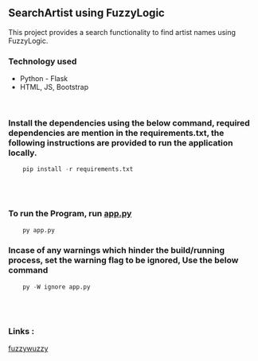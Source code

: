## SearchArtist using FuzzyLogic

This project provides a search functionality to find artist names using FuzzyLogic.

### Technology used
- Python - Flask
- HTML, JS, Bootstrap

<br>

### Install the dependencies using the below command, required dependencies are mention in the requirements.txt, the following instructions are provided to run the application locally.


```python - Make sure to have Python pip installed and configured in your environment variables
    pip install -r requirements.txt
```

<br><br>

### To run the Program, run [app.py](../flaskr/app.py)

```python
    py app.py
```

### Incase of any warnings which hinder the build/running process, set the warning flag to be ignored, Use the below command

```python
    py -W ignore app.py
```

<br><br>

### Links :

[fuzzywuzzy](https://pypi.org/project/fuzzywuzzy/)
